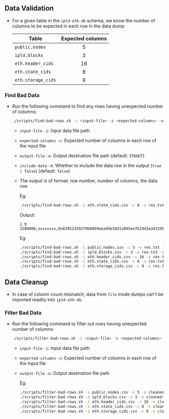 ## Data Validation

* For a given table in the `ipld-eth-db` schema, we know the number of columns to be expected in each row in the data dump:

  | Table              | Expected columns |
  |--------------------|:----------------:|
  | `public.nodes`     | 5                |
  | `ipld.blocks`      | 3                |
  | `eth.header_cids`  | 16               |
  | `eth.state_cids`   | 8                |
  | `eth.storage_cids` | 9                |

### Find Bad Data

* Run the following command to find any rows having unexpected number of columns:

  ```bash
  ./scripts/find-bad-rows.sh -i <input-file> -c <expected-columns> -o [output-file] -d [include-data]
  ```

  * `input-file` `-i`: Input data file path
  * `expected-columns` `-c`: Expected number of columns in each row of the input file
  * `output-file` `-o`: Output destination file path (default: `STDOUT`)
  * `include-data` `-d`: Whether to include the data row in the output (`true | false`) (default: `false`)
  * The output is of format: row number, number of columns, the data row

    Eg:

    ```bash
    ./scripts/find-bad-rows.sh -i eth.state_cids.csv -c 8 -o res.txt -d true
    ```

    Output:

    ```
    1 9 1500000,xxxxxxxx,0x83952d392f9b0059eea94b10d1a095eefb1943ea91595a16c6698757127d4e1c,,baglacgzasvqcntdahkxhufdnkm7a22s2eetj6mx6nzkarwxtkvy4x3bubdgq,\x0f,0,f,/blocks/,DMQJKYBGZRQDVLT2CRWVGPQNNJNCCJU7GL7G4VAI3LZVK4OL5Q2ARTI
    ```

    Eg:

    ```bash
    ./scripts/find-bad-rows.sh -i public.nodes.csv -c 5 -o res.txt -d true
    ./scripts/find-bad-rows.sh -i ipld.blocks.csv -c 3 -o res.txt -d true
    ./scripts/find-bad-rows.sh -i eth.header_cids.csv -c 16 -o res.txt -d true
    ./scripts/find-bad-rows.sh -i eth.state_cids.csv -c 8 -o res.txt -d true
    ./scripts/find-bad-rows.sh -i eth.storage_cids.csv -c 9 -o res.txt -d true
    ```

## Data Cleanup

* In case of column count mismatch, data from `file` mode dumps can't be imported readily into `ipld-eth-db`.

### Filter Bad Data

* Run the following command to filter out rows having unexpected number of columns:

  ```bash
  ./scripts/filter-bad-rows.sh -i <input-file> -c <expected-columns> -o <output-file>
  ```

  * `input-file` `-i`: Input data file path
  * `expected-columns` `-c`: Expected number of columns in each row of the input file
  * `output-file` `-o`: Output destination file path

    Eg:

    ```bash
    ./scripts/filter-bad-rows.sh -i public.nodes.csv -c 5 -o cleaned-public.nodes.csv
    ./scripts/filter-bad-rows.sh -i ipld.blocks.csv -c 3 -o cleaned-ipld.blocks.csv
    ./scripts/filter-bad-rows.sh -i eth.header_cids.csv -c 16 -o cleaned-eth.header_cids.csv
    ./scripts/filter-bad-rows.sh -i eth.state_cids.csv -c 8 -o cleaned-eth.state_cids.csv
    ./scripts/filter-bad-rows.sh -i eth.storage_cids.csv -c 9 -o cleaned-eth.storage_cids.csv
    ```
